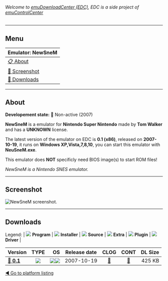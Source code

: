 ###### Welcome to [emuDownloadCenter (EDC)](https://github.com/PhoenixInteractiveNL/emuDownloadCenter/wiki/), EDC is a side project of [emuControlCenter](https://github.com/PhoenixInteractiveNL/emuControlCenter/wiki/)
***
## Menu
| **Emulator: NewSneM** |
|:---------|
| [:clipboard: About](#about) |
| [:sunrise: Screenshot](#screenshot) |
| [:floppy_disk: Downloads](#downloads) |
***
## About
**Developement state:** :red_circle: Non-active (2007)

**NewSneM** is a emulator for **Nintendo Super Nintendo** made by **Tom Walker** and has a **UNKNOWN** license.

The latest version of the emulator on EDC is **0.1 (x86)**, released on **2007-10-19**, it runs on **Windows XP,Vista,7,8,10**, you can start this emulator with **NeuSneM.exe**.

This emulator does **NOT** specificly need BIOS image(s) to start ROM files!

_NewSneM is a Nintendo SNES emulator._
***
## Screenshot
![](https://raw.githubusercontent.com/PhoenixInteractiveNL/emuDownloadCenter/master/hooks/neusnem/emulator_screen_01.jpg "NewSneM screenshot.")
***
## Downloads
Legend:
| ![](https://raw.githubusercontent.com/wiki/PhoenixInteractiveNL/emuDownloadCenter/images_misc/icon_program_24.png) **Program** | 
![](https://raw.githubusercontent.com/wiki/PhoenixInteractiveNL/emuDownloadCenter/images_misc/icon_installer_24.png) **Installer** | 
![](https://raw.githubusercontent.com/wiki/PhoenixInteractiveNL/emuDownloadCenter/images_misc/icon_source_code_24.png) **Source** | 
![](https://raw.githubusercontent.com/wiki/PhoenixInteractiveNL/emuDownloadCenter/images_misc/icon_extra_24.png) **Extra** | 
![](https://raw.githubusercontent.com/wiki/PhoenixInteractiveNL/emuDownloadCenter/images_misc/icon_plugin_24.png) **Plugin** | 
![](https://raw.githubusercontent.com/wiki/PhoenixInteractiveNL/emuDownloadCenter/images_misc/icon_driver_24.png) **Driver** | 
 
| Version | TYPE | OS | Release date | CLOG | CONT | DL Size |
|:--------|:----:|---:|:------------:|:----:|:----:|--------:|
| [:floppy_disk: **0.1**](https://github.com/PhoenixInteractiveNL/edc-repo0005/raw/master/neusnem/0.1.7z) | ![](https://raw.githubusercontent.com/wiki/PhoenixInteractiveNL/emuDownloadCenter/images_misc/icon_program_24.png) | ![](https://raw.githubusercontent.com/wiki/PhoenixInteractiveNL/emuDownloadCenter/images_misc/logo_windows_24.png)![](https://raw.githubusercontent.com/wiki/PhoenixInteractiveNL/emuDownloadCenter/images_misc/icon_32-bit_24.png) | 2007-10-19 | [:page_facing_up:](https://github.com/PhoenixInteractiveNL/edc-repo0005/blob/master/neusnem/0.1_changelog.txt) | [:mag_right:](https://github.com/PhoenixInteractiveNL/edc-repo0005/blob/master/neusnem/0.1_contents.txt) | 425 KB |

[:arrow_backward: Go to platform listing](https://github.com/PhoenixInteractiveNL/emuDownloadCenter/wiki/EDC-Platform-List)
